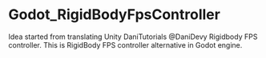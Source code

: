 # Godot_RigidBodyFpsController
Idea started from translating Unity DaniTutorials @DaniDevy Rigidbody FPS controller.
This is RigidBody FPS controller alternative in Godot engine.
